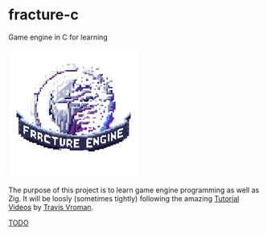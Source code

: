 # fracture-c
Game engine in C for learning

<img src="https://github.com/aditya-rajagopal/zfracture/blob/master/fracture_logo/fracture_logo_small.png" alt="Fracture Engine" width="256" height="256"/>

The purpose of this project is to learn game engine programming as well as Zig. It will be loosly (sometimes tightly) following the amazing  [Tutorial Videos](https://www.youtube.com/playlist?list=PLv8Ddw9K0JPg1BEO-RS-0MYs423cvLVtj) by [Travis Vroman](https://travisvroman.com/).

[TODO](TODO.md)
